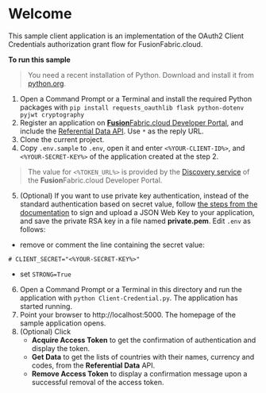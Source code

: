 # Welcome

This sample client application is an implementation of the OAuth2 Client Credentials authorization grant flow for FusionFabric.cloud.

**To run this sample**
> You need a recent installation of Python. Download and install it from [python.org](https://www.python.org/downloads/).

1. Open a Command Prompt or a Terminal and install the required Python packages with
 `pip install requests_oauthlib flask python-dotenv pyjwt cryptography` 
2. Register an application on [**Fusion**Fabric.cloud Developer Portal](https://developer.fusionfabric.cloud), and include the [Referential Data API](https://developer.fusionfabric.cloud/api/referential-v1-353f3933-c305-4898-88d5-cd6cd167f745/docs). Use `*` as the reply URL.
3. Clone the current project.
4. Copy `.env.sample` to `.env`, open it and enter `<%YOUR-CLIENT-ID%>`, and `<%YOUR-SECRET-KEY%>` of the application created at the step 2. 

> The value for `<%TOKEN_URL%>` is provided by the [Discovery service](https://developer.fusionfabric.cloud/documentation/oauth2-grants#discovery-service) of the **Fusion**Fabric.cloud Developer Portal.

5. (Optional) If you want to use private key authentication, instead of the standard authentication based on secret value, follow [the steps from the documentation](https://developer.fusionfabric.cloud/ffdc-documentation/oauth2-grants.html#jwk-auth-procedure) to sign and upload a JSON Web Key to your application, and save the private RSA key in a file named **private.pem**. Edit `.env` as follows:
+ remove or comment the line containing the secret value: 
```
# CLIENT_SECRET="<%YOUR-SECRET-KEY%>"
```
+ set `STRONG=True`

6. Open a Command Prompt or a Terminal in this directory and run the application with `python Client-Credential.py`. The application has started running. 
7. Point your browser to http://localhost:5000. The homepage of the sample application opens.   
8. (Optional) Click 
	+ **Acquire Access Token** to get the confirmation of authentication and display the token.
	+ **Get Data** to get the lists of countries with their names, currency and codes, from the **Referential Data** API.
	+ **Remove Access Token** to display a confirmation message upon a successful removal of the access token.
